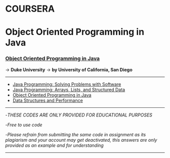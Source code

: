 # COURSERA
# Object Oriented Programming in Java

### [Object Oriented Programming in Java](https://www.coursera.org/specializations/coding-for-everyone) ###
   -> **Duke University**
   -> **by University of California, San Diego**

- - - - 
   
  * [Java Programming: Solving Problems with Software](https://www.coursera.org/specializations/object-oriented-programming#courses)
  * [Java Programming: Arrays, Lists, and Structured Data](https://www.coursera.org/learn/java-programming-arrays-lists-data?specialization=object-oriented-programming)
  * [Object Oriented Programming in Java](https://www.coursera.org/learn/object-oriented-java?specialization=object-oriented-programming)
  * [Data Structures and Performance](https://www.coursera.org/learn/data-structures-optimizing-performance?specialization=object-oriented-programming)

- - - -

-*THESE CODES ARE ONLY PROVIDED FOR EDUCATIONAL PURPOSES*

-*Free to use code*

-*Please refrain from submitting the same code in assignment as its plagiarism and your account may get deactivated, this answers are only provided as an example and for understanding*

- - - -
